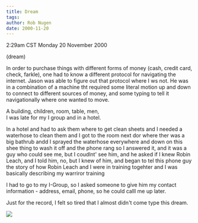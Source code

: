 ```yaml
---
title: Dream
tags: 
author: Rob Nugen
date: 2000-11-20
---
```


<title>Dream</title>
<p class=date>2:29am CST Monday 20 November 2000
<p class=note>(dream)

<p class=dream>In order to purchase things with different forms of
money (cash, credit card, check, farkle), one had to know a different
protocol for navigating the internet.  Jason was able to figure out
that protocol where I ws not.  He was in a combination of a machine
tht required some literal motion up and down to connect to different
sources of money, and some typing to tell it navigationally where one
wanted to move.  

<p class=dream>A building, children, room, table, men, 
<br>I was late for my I group and in a hotel.  

<p class=dream>In a hotel and had to ask them where to get clean
sheets and I needed a waterhose to clean them and I got to the room
next dor where ther was a big bathrub andd I sprayed the waterhose
everywhere and down on this shee thing to wash it off and the phone
rang so I answered it, and it was a guy who could see me, but I
coudlnt' see him, and he asked if I knew Robin Leach, and I told him,
no, but I knew of him, and began to tel this phone guy the story of
how Robin Leach and I were in training togehter and I was basically
describing my warriror training

<p class=dream>I had to go to my I-Group, so I asked someone to give
him my contact information - address, email, phone, so he could calll
me up later.

<p>Just for the record, I felt so tired that I almost didn't come type
this dream.

<p><img src='/images/rob/wL-ROB.gif'>

